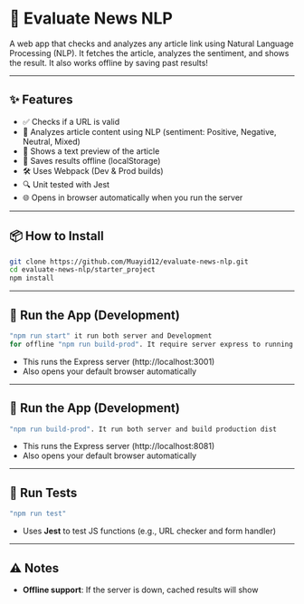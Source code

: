 # 📰 Evaluate News NLP

A web app that checks and analyzes any article link using Natural Language Processing (NLP). It fetches the article, analyzes the sentiment, and shows the result. It also works offline by saving past results!

---

## ✨ Features

- ✅ Checks if a URL is valid
- 🧠 Analyzes article content using NLP (sentiment: Positive, Negative, Neutral, Mixed)
- 🧾 Shows a text preview of the article
- 💾 Saves results offline (localStorage)
- 🛠 Uses Webpack (Dev & Prod builds)
- 🔍 Unit tested with Jest
- 🌐 Opens in browser automatically when you run the server

---

## 📦 How to Install

```bash
git clone https://github.com/Muayid12/evaluate-news-nlp.git
cd evaluate-news-nlp/starter_project
npm install
```

---

## 🚀 Run the App (Development)

```bash
"npm run start" it run both server and Development 
for offline "npm run build-prod". It require server express to running 
```

- This runs the Express server (http://localhost:3001)
- Also opens your default browser automatically

---

## 🚀 Run the App (Development)

```bash
"npm run build-prod". It run both server and build production dist
```

- This runs the Express server (http://localhost:8081)
- Also opens your default browser automatically

---

## 🧪 Run Tests

```bash
"npm run test"  
```

- Uses **Jest** to test JS functions (e.g., URL checker and form handler)

---


## ⚠️ Notes
- **Offline support**: If the server is down, cached results will show

